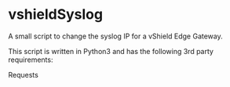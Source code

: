 # vshieldSyslog
A small script to change the syslog IP for a vShield Edge Gateway.

This script is written in Python3 and has the following 3rd party requirements:

Requests

